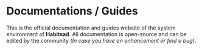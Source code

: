 # Documentations / Guides
This is the official documentation and guides website of the system environment of **Habitsad**.
All documentation is open-source and can be edited by the community *(In case you have an enhancement or find a bug)*.
